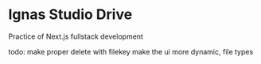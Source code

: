 # Ignas Studio Drive

Practice of Next.js fullstack development

todo:
make proper delete with filekey
make the ui more dynamic, file types
